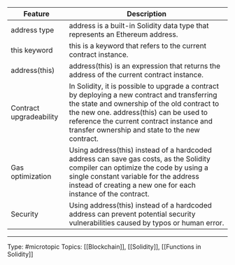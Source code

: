 | Feature                 | Description                                                                                                                                                                                                                                                                           |
| ----------------------- | ------------------------------------------------------------------------------------------------------------------------------------------------------------------------------------------------------------------------------------------------------------------------------------- |
| address type            | address is a built-in Solidity data type that represents an Ethereum address.                                                                                                                                                                                                         |
| this keyword            | this is a keyword that refers to the current contract instance.                                                                                                                                                                                                                       |
| address(this)           | address(this) is an expression that returns the address of the current contract instance.                                                                                                                                                                                             |
| Contract upgradeability | In Solidity, it is possible to upgrade a contract by deploying a new contract and transferring the state and ownership of the old contract to the new one. address(this) can be used to reference the current contract instance and transfer ownership and state to the new contract. |
| Gas optimization        | Using address(this) instead of a hardcoded address can save gas costs, as the Solidity compiler can optimize the code by using a single constant variable for the address instead of creating a new one for each instance of the contract.                                            |
| Security                | Using address(this) instead of a hardcoded address can prevent potential security vulnerabilities caused by typos or human error.                                                                                                                                                     |

___
Type: #microtopic 
Topics: [[Blockchain]], [[Solidity]], [[Functions in Solidity]]

